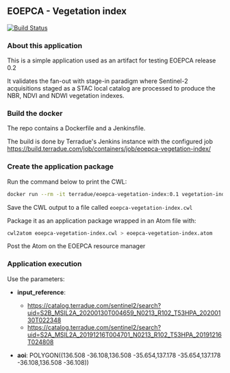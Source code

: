## EOEPCA - Vegetation index

[![Build Status](https://travis-ci.com/EOEPCA/app-vegetation-index.svg?branch=master)](https://travis-ci.com/EOEPCA/app-vegetation-index)

### About this application

This is a simple application used as an artifact for testing EOEPCA release 0.2

It validates the fan-out with stage-in paradigm where Sentinel-2 acquisitions staged as a STAC local catalog are processed to produce the NBR, NDVI and NDWI vegetation indexes.  

### Build the docker

The repo contains a Dockerfile and a Jenkinsfile.  

The build is done by Terradue's Jenkins instance with the configured job https://build.terradue.com/job/containers/job/eoepca-vegetation-index/

### Create the application package

Run the command below to print the CWL: 

```bash
docker run --rm -it terradue/eoepca-vegetation-index:0.1 vegetation-index-cwl --docker 'terradue/eoepca-vegetation-index:0.1'
```

Save the CWL output to a file called `eoepca-vegetation-index.cwl`

Package it as an application package wrapped in an Atom file with:

```bash
cwl2atom eoepca-vegetation-index.cwl > eoepca-vegetation-index.atom 
```

Post the Atom on the EOEPCA resource manager

### Application execution

Use the parameters:

* **input_reference**:

    * https://catalog.terradue.com/sentinel2/search?uid=S2B_MSIL2A_20200130T004659_N0213_R102_T53HPA_20200130T022348
    * https://catalog.terradue.com/sentinel2/search?uid=S2A_MSIL2A_20191216T004701_N0213_R102_T53HPA_20191216T024808

* **aoi**: POLYGON((136.508 -36.108,136.508 -35.654,137.178 -35.654,137.178 -36.108,136.508 -36.108))
